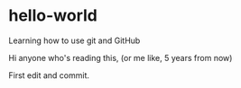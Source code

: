 # hello-world
Learning how to use git and GitHub

Hi anyone who's reading this, (or me like, 5 years from now)

First edit and commit.
